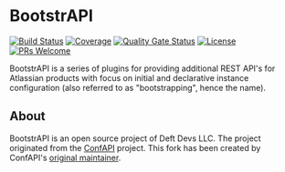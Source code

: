BootstrAPI
==========

[![Build Status](https://github.com/deftdevs/bootstrapi/actions/workflows/ci.yaml/badge.svg)](https://github.com/deftdevs/bootstrapi/actions/workflows/ci.yaml)
[![Coverage](https://sonarcloud.io/api/project_badges/measure?project=deftdevs_bootstrapi&metric=coverage)](https://sonarcloud.io/dashboard?id=deftdevs_bootstrapi)
[![Quality Gate Status](https://sonarcloud.io/api/project_badges/measure?project=deftdevs_bootstrapi&metric=alert_status)](https://sonarcloud.io/dashboard?id=deftdevs_bootstrapi)
[![License](https://img.shields.io/badge/License-Apache%202.0-blue.svg)](https://opensource.org/licenses/Apache-2.0)
[![PRs Welcome](https://img.shields.io/badge/PRs-welcome-brightgreen.svg?style=flat-square)](http://makeapullrequest.com)

BootstrAPI is a series of plugins for providing additional REST API's for Atlassian products with focus on initial and declarative instance configuration (also referred to as "bootstrapping", hence the name).

## About

BootstrAPI is an open source project of Deft Devs LLC.
The project originated from the [ConfAPI](https://github.com/aservo/confapi-commons/) project.
This fork has been created by ConfAPI's [original maintainer](https://github.com/pathob).
